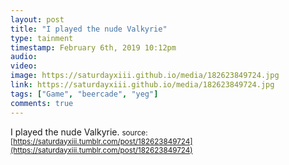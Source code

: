 ```yaml
---
layout: post
title: "I played the nude Valkyrie"
type: tainment
timestamp: February 6th, 2019 10:12pm
audio: 
video: 
image: https://saturdayxiii.github.io/media/182623849724.jpg
link: https://saturdayxiii.github.io/media/182623849724.jpg
tags: ["Game", "beercade", "yeg"]
comments: true
---
```

I played the nude Valkyrie.
<small>source: [https://saturdayxiii.tumblr.com/post/182623849724](https://saturdayxiii.tumblr.com/post/182623849724)</small>